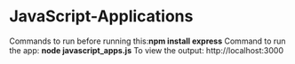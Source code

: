 # JavaScript-Applications

Commands to run before running this:<b>npm install express</b>
Command to run the app: <b>node javascript_apps.js</b>
To view the output: http://localhost:3000
